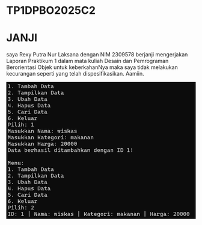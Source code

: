 # TP1DPBO2025C2
# JANJI
saya Rexy Putra Nur Laksana dengan NIM 2309578 berjanji mengerjakan Laporan Praktikum 1 dalam mata kuliah Desain dan Pemrograman Berorientasi Objek untuk keberkahanNya maka saya tidak melakukan kecurangan seperti yang telah dispesifikasikan. Aamiin.

![Dokumentasi](cpp/dokumentasi/LATMOD_SS_1.png)
